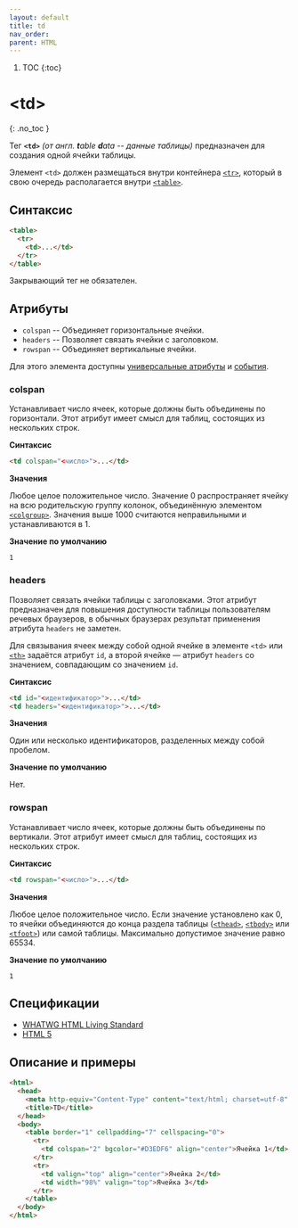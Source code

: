 ```yaml
---
layout: default
title: td
nav_order:
parent: HTML
---
```


<!-- prettier-ignore-start -->
1. TOC
{:toc}

# &lt;td&gt;
{: .no_toc }
<!-- prettier-ignore-end -->

Тег **`<td>`** _(от англ. **t**able **d**ata -- данные таблицы)_ предназначен для создания одной ячейки таблицы.

Элемент `<td>` должен размещаться внутри контейнера [`<tr>`](/html/tr/), который в свою очередь располагается внутри [`<table>`](/html/table/).

## Синтаксис

```html
<table>
  <tr>
    <td>...</td>
  </tr>
</table>
```

Закрывающий тег не обязателен.

## Атрибуты

- `colspan` -- Объединяет горизонтальные ячейки.
- `headers` -- Позволяет связать ячейки с заголовком.
- `rowspan` -- Объединяет вертикальные ячейки.

Для этого элемента доступны [универсальные атрибуты](/lib/uni-attr/) и [события](/lib/events/).

### colspan

Устанавливает число ячеек, которые должны быть объединены по горизонтали. Этот атрибут имеет смысл для таблиц, состоящих из нескольких строк.

**Синтаксис**

```html
<td colspan="<число>">...</td>
```

**Значения**

Любое целое положительное число. Значение 0 распространяет ячейку на всю родительскую группу колонок, объединённую элементом [`<colgroup>`](/html/colgroup/). Значения выше 1000 считаются неправильными и устанавливаются в 1.

**Значение по умолчанию**

`1`

### headers

Позволяет связать ячейки таблицы с заголовками. Этот атрибут предназначен для повышения доступности таблицы пользователям речевых браузеров, в обычных браузерах результат применения атрибута `headers` не заметен.

Для связывания ячеек между собой одной ячейке в элементе `<td>` или [`<th>`](/html/th/) задаётся атрибут `id`, а второй ячейке — атрибут `headers` со значением, совпадающим со значением `id`.

**Синтаксис**

```html
<td id="<идентификатор>">...</td>
<td headers="<идентификатор>">...</td>
```

**Значения**

Один или несколько идентификаторов, разделенных между собой пробелом.

**Значение по умолчанию**

Нет.

### rowspan

Устанавливает число ячеек, которые должны быть объединены по вертикали. Этот атрибут имеет смысл для таблиц, состоящих из нескольких строк.

**Синтаксис**

```html
<td rowspan="<число>">...</td>
```

**Значения**

Любое целое положительное число. Если значение установлено как 0, то ячейки объединяются до конца раздела таблицы ([`<thead>`](/html/thead/), [`<tbody>`](/html/tbody/) или [`<tfoot>`](/html/tfoot/)) или самой таблицы. Максимально допустимое значение равно 65534.

**Значение по умолчанию**

`1`

## Спецификации

- [WHATWG HTML Living Standard](https://html.spec.whatwg.org/multipage/tables.html#the-td-element)
- [HTML 5](http://www.w3.org/TR/html5/tabular-data.html#the-td-element)

## Описание и примеры

```html
<html>
  <head>
    <meta http-equiv="Content-Type" content="text/html; charset=utf-8" />
    <title>TD</title>
  </head>
  <body>
    <table border="1" cellpadding="7" cellspacing="0">
      <tr>
        <td colspan="2" bgcolor="#D3EDF6" align="center">Ячейка 1</td>
      </tr>
      <tr>
        <td valign="top" align="center">Ячейка 2</td>
        <td width="98%" valign="top">Ячейка 3</td>
      </tr>
    </table>
  </body>
</html>
```
